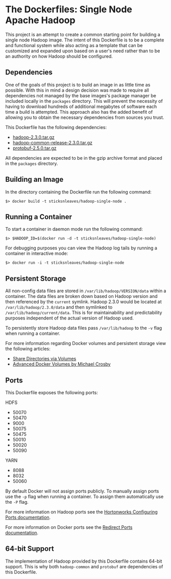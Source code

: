 # The Dockerfiles: Single Node Apache Hadoop

This project is an attempt to create a common starting point for building a single node Hadoop image. The intent of this Dockerfile is to be a complete and functional system while also acting as a template that can be customized and expanded upon based on a user's need rather than to be an authority on how Hadoop should be configured.

## Dependencies

One of the goals of this project is to build an image in as little time as possible. With this in mind a design decision was made to require all dependencies not managed by the base images's package manager be included locally in the ```packages``` directory. This will prevent the necessity of having to download hundreds of additional megabytes of software each time a build is attempted. This approach also has the added benefit of allowing you to obtain the necessary dependencies from sources you trust.

This Dockerfile has the following dependencies:

* [hadoop-2.3.0.tar.gz](http://www.apache.org/dyn/closer.cgi/hadoop/common/)
* [hadoop-common-release-2.3.0.tar.gz](https://github.com/apache/hadoop-common/releases)
* [protobuf-2.5.0.tar.gz](https://code.google.com/p/protobuf/downloads/detail?name=protobuf-2.5.0.tar.gz&can=2&q=)

All dependencies are expected to be in the gzip archive format and placed in the ```packages``` directory.

## Building an Image

In the directory containing the Dockerfile run the following command:

```$> docker build -t sticksnleaves/hadoop-single-node .```

## Running a Container

To start a container in daemon mode run the following command:

```$> $HADOOP_ID=$(docker run -d -t sticksnleaves/hadoop-single-node)```

For debugging purposes you can view the Hadoop log tails by running a container in interactive mode:

```$> docker run -i -t sticksnleaves/hadoop-single-node```

## Persistent Storage

All non-config data files are stored in ```/var/lib/hadoop/VERSION/data``` within a container. The data files are broken down based on Hadoop version and then referenced by the ```current``` symlink. Hadoop 2.3.0 would be located at ```/var/lib/hadoop/2.3.0/data``` and then symlinked to ```/var/lib/hadoop/current/data```. This is for maintainability and predictability purposes independent of the actual version of Hadoop used.

To persistently store Hadoop data files pass ```/var/lib/hadoop``` to the ```-v``` flag when running a container.

For more information regarding Docker volumes and persistent storage view the following articles:

* [Share Directories via Volumes](http://docs.docker.io/en/latest/use/working_with_volumes/)
* [Advanced Docker Volumes by Michael Crosby](http://crosbymichael.com/advanced-docker-volumes.html)

## Ports

This Dockerfile exposes the following ports:

HDFS
* 50070
* 50470
* 9000
* 50075
* 50475
* 50010
* 50020
* 50090

YARN
* 8088
* 8032
* 50060

By default Docker will not assign ports publicly. To manually assign ports use the ```-p``` flag when running a container. To assign them automatically use the ```-P``` flag.

For more information on Hadoop ports see the [Hortonworks Configuring Ports documentation](http://docs.hortonworks.com/HDPDocuments/HDP2/HDP-2.0.9.1/bk_reference/content/reference_chap2.html).

For more information on Docker ports see the [Redirect Ports documentation](http://docs.docker.io/en/latest/use/port_redirection/).

## 64-bit Support

The implementation of Hadoop provided by this Dockerfile contains 64-bit support. This is why both ```hadoop-common``` and ```protobuf``` are dependencies of this Dockerfile. 